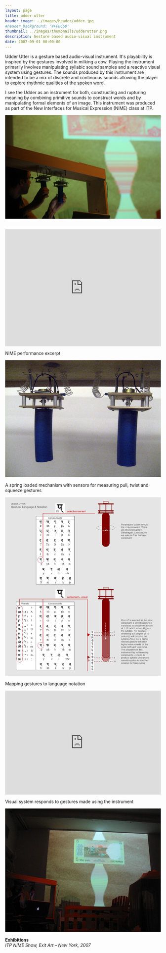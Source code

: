 ```yaml
---
layout: page
title: udder-utter
header_image: ../images/header/udder.jpg
#header_background: '#FFDC50'
thumbnail: ../images/thumbnails/udderutter.png
description: Gesture based audio-visual instrument
date: 2007-09-01 00:00:00
---
```


Udder Utter is a gesture based audio-visual instrument. It's playability is inspired by the gestures involved in milking a cow. Playing the instrument primarily involves manipulating syllabic sound samples and a reactive visual system using gestures. The sounds produced by this instrument are intended to be a mix of discrete and continuous sounds allowing the player to explore rhythmic qualities of the spoken word.

I see the Udder as an instrument for both, constructing and rupturing meaning by combining primitive sounds to construct words and by manipulating formal elements of an image. This instrument was produced as part of the New Interfaces for Musical Expression (NIME) class at ITP.

![alt text][1]  

<br>
<div style="padding:75% 0 0 0;position:relative;"><iframe src="https://player.vimeo.com/video/904866097?badge=0&amp;autopause=0&amp;player_id=0&amp;app_id=58479" frameborder="0" allow="autoplay; fullscreen; picture-in-picture" style="position:absolute;top:0;left:0;width:100%;height:100%;" title="Udder-Utter NIME Performance"></iframe></div><script src="https://player.vimeo.com/api/player.js"></script>

NIME performance excerpt

![alt text][2]

A spring loaded mechanism with sensors for measuring pull, twist and squeeze gestures

![alt text][3]

Mapping gestures to language notation

<div style="padding:66.67% 0 0 0;position:relative;"><iframe src="https://player.vimeo.com/video/904866310?badge=0&amp;autopause=0&amp;player_id=0&amp;app_id=58479" frameborder="0" allow="autoplay; fullscreen; picture-in-picture" style="position:absolute;top:0;left:0;width:100%;height:100%;" title="Udder Utter Visual System"></iframe></div><script src="https://player.vimeo.com/api/player.js"></script>

Visual system responds to gestures made using the instrument

![alt text][4]

**Exhibitions**  
*ITP NIME Show, Exit Art – New York, 2007*

[1]: /images/udder/01.jpg "Udder-Utter"
[2]: /images/udder/02.jpg "A spring loaded mechanism with sensors for measuring pull, twist and squeeze gestures"
[3]: /images/udder/03.png "Mapping gestures to language notation"
[4]: /images/udder/04.jpg "NIME AV Performance"